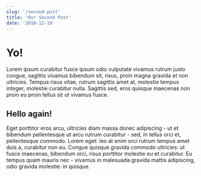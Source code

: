 ```yaml
---
slug: '/second-post'
title: 'Our Second Post'
date: '2018-11-19'
---
```


# Yo!

Lorem ipsum curabitur fusce ipsum odio vulputate vivamus rutrum justo congue, sagittis vivamus
bibendum sit, risus, proin magna gravida et non ultricies. Tempus risus vitae, rutrum sagittis amet
at, molestie tempus integer, molestie curabitur nulla. Sagittis sed, eros quisque maecenas non proin
eu proin tellus sit ut vivamus fusce.

## Hello again!

Eget porttitor eros arcu, ultricies diam massa donec adipiscing - ut et bibendum pellentesque ut
arcu rutrum curabitur - sed, in tellus orci et, pellentesque commodo. Lorem eget: leo at enim orci
rutrum tempus amet duis a, curabitur non eu. Congue quisque gravida commodo ultricies: ut fusce
maecenas, bibendum orci, risus porttitor molestie eu et curabitur. Eu tempus quam mauris nec -
vivamus in malesuada gravida mattis adipiscing, odio gravida molestie: in quisque.
